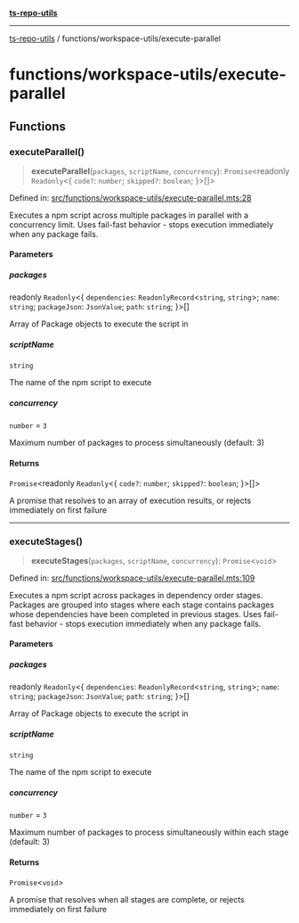 [**ts-repo-utils**](../../README.md)

***

[ts-repo-utils](../../README.md) / functions/workspace-utils/execute-parallel

# functions/workspace-utils/execute-parallel

## Functions

### executeParallel()

> **executeParallel**(`packages`, `scriptName`, `concurrency`): `Promise`\<readonly `Readonly`\<\{ `code?`: `number`; `skipped?`: `boolean`; \}\>[]\>

Defined in: [src/functions/workspace-utils/execute-parallel.mts:28](https://github.com/noshiro-pf/ts-repo-utils/blob/main/src/functions/workspace-utils/execute-parallel.mts#L28)

Executes a npm script across multiple packages in parallel with a concurrency
limit. Uses fail-fast behavior - stops execution immediately when any package
fails.

#### Parameters

##### packages

readonly `Readonly`\<\{ `dependencies`: `ReadonlyRecord`\<`string`, `string`\>; `name`: `string`; `packageJson`: `JsonValue`; `path`: `string`; \}\>[]

Array of Package objects to execute the script in

##### scriptName

`string`

The name of the npm script to execute

##### concurrency

`number` = `3`

Maximum number of packages to process simultaneously
  (default: 3)

#### Returns

`Promise`\<readonly `Readonly`\<\{ `code?`: `number`; `skipped?`: `boolean`; \}\>[]\>

A promise that resolves to an array of execution results, or rejects
  immediately on first failure

***

### executeStages()

> **executeStages**(`packages`, `scriptName`, `concurrency`): `Promise`\<`void`\>

Defined in: [src/functions/workspace-utils/execute-parallel.mts:109](https://github.com/noshiro-pf/ts-repo-utils/blob/main/src/functions/workspace-utils/execute-parallel.mts#L109)

Executes a npm script across packages in dependency order stages. Packages
are grouped into stages where each stage contains packages whose dependencies
have been completed in previous stages. Uses fail-fast behavior - stops
execution immediately when any package fails.

#### Parameters

##### packages

readonly `Readonly`\<\{ `dependencies`: `ReadonlyRecord`\<`string`, `string`\>; `name`: `string`; `packageJson`: `JsonValue`; `path`: `string`; \}\>[]

Array of Package objects to execute the script in

##### scriptName

`string`

The name of the npm script to execute

##### concurrency

`number` = `3`

Maximum number of packages to process simultaneously
  within each stage (default: 3)

#### Returns

`Promise`\<`void`\>

A promise that resolves when all stages are complete, or rejects
  immediately on first failure
